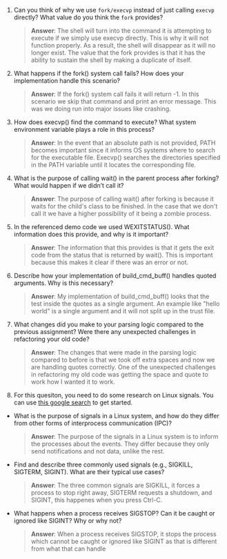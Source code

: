 1. Can you think of why we use `fork/execvp` instead of just calling `execvp` directly? What value do you think the `fork` provides?

    > **Answer**:  The shell will turn into the command it is attempting to execute if we simply use execvp directly. This is why it will not function properly. As a result, the shell will disappear as it will no longer exist. The value that the fork provides is that it has the ability to sustain the shell by making a duplicate of itself.

2. What happens if the fork() system call fails? How does your implementation handle this scenario?

    > **Answer**:  If the fork() system call fails it will return -1. In this scenario we skip that command and print an error message. This was we doing run into major issues like crashing. 

3. How does execvp() find the command to execute? What system environment variable plays a role in this process?

    > **Answer**: In the event that an absolute path is not provided, PATH becomes important since it informs OS systems where to search for the executable file. Execvp() searches the directories specified in the PATH variable until it locates the corresponding file.

4. What is the purpose of calling wait() in the parent process after forking? What would happen if we didn’t call it?

    > **Answer**: The purpose of calling wait() after forking is because it waits for the child's class to be finished. In the case that we don't call it we have a higher possibility of it being a zombie process. 

5. In the referenced demo code we used WEXITSTATUS(). What information does this provide, and why is it important?

    > **Answer**: 
    The information that this provides is that it gets the exit code from the status that is returned by wait(). This is important because this makes it clear if there was an error or not. 

6. Describe how your implementation of build_cmd_buff() handles quoted arguments. Why is this necessary?

    > **Answer**: My implementation of build_cmd_buff() looks that the test inside the quotes as a single argument. An example like "hello world" is a single argument and it will not split up in the trust file. 


7. What changes did you make to your parsing logic compared to the previous assignment? Were there any unexpected challenges in refactoring your old code?

    > **Answer**: The changes that were made in the parsing logic compared to before is that we took off extra spaces and now we are handling quotes correctly. One of the unexpected challenges in refactoring my old code was getting the space and quote to work how I wanted it to work.

8. For this quesiton, you need to do some research on Linux signals. You can use [this google search](https://www.google.com/search?q=Linux+signals+overview+site%3Aman7.org+OR+site%3Alinux.die.net+OR+site%3Atldp.org&oq=Linux+signals+overview+site%3Aman7.org+OR+site%3Alinux.die.net+OR+site%3Atldp.org&gs_lcrp=EgZjaHJvbWUyBggAEEUYOdIBBzc2MGowajeoAgCwAgA&sourceid=chrome&ie=UTF-8) to get started.

- What is the purpose of signals in a Linux system, and how do they differ from other forms of interprocess communication (IPC)?

    > **Answer**: The purpose of the signals in a Linux system is to inform the processes about the events. They differ because they only send notifications and not data, unlike the rest. 
   

- Find and describe three commonly used signals (e.g., SIGKILL, SIGTERM, SIGINT). What are their typical use cases?

    > **Answer**: The three common signals are SIGKILL, it forces a process to stop right away, SIGTERM requests a shutdown, and SIGINT, this happenes when you press Ctrl-C. 

- What happens when a process receives SIGSTOP? Can it be caught or ignored like SIGINT? Why or why not?

    > **Answer**: When a process receives SIGSTOP, it stops the process which cannot be caught or ignored like SIGINT as that is different from what that can handle

